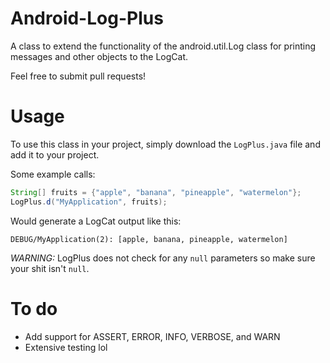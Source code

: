 # Android-Log-Plus
A class to extend the functionality of the android.util.Log class for printing messages and other objects to the LogCat.

Feel free to submit pull requests!

# Usage
To use this class in your project, simply download the `LogPlus.java` file and add it to your project.

Some example calls:

```java
String[] fruits = {"apple", "banana", "pineapple", "watermelon"};
LogPlus.d("MyApplication", fruits);
```
Would generate a LogCat output like this:

`DEBUG/MyApplication(2): [apple, banana, pineapple, watermelon]`

*WARNING:* LogPlus does not check for any `null` parameters so make sure your shit isn't `null`.

# To do
- Add support for ASSERT, ERROR, INFO, VERBOSE, and WARN
- Extensive testing lol
